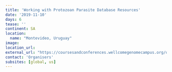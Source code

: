 ```yaml
---
title: 'Working with Protozoan Parasite Database Resources'
date: '2019-11-10'
days: 6
tease: ''
continent: SA
location:
  name: "Montevideo, Uruguay"
image: 
location_url: 
external_url: "https://coursesandconferences.wellcomegenomecampus.org/our-events/parasite-database-resources-uruguay-2019/"
contact: 'Organisers'
subsites: [global, us]
---
```

